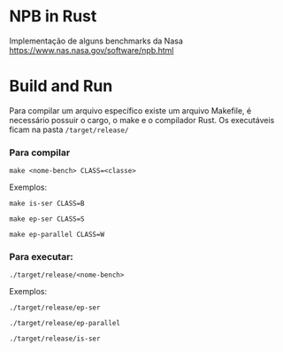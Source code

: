# NPB in Rust
Implementação de alguns benchmarks da Nasa https://www.nas.nasa.gov/software/npb.html <br>

# Build and Run
Para compilar um arquivo específico existe um arquivo Makefile, é necessário possuir o cargo, o make e o compilador Rust. Os executáveis ficam na pasta `/target/release/` <br>

### Para compilar
`make <nome-bench> CLASS=<classe>`

Exemplos:

`make is-ser CLASS=B`

`make ep-ser CLASS=S`

`make ep-parallel CLASS=W`

### Para executar:

`./target/release/<nome-bench>`

Exemplos:

`./target/release/ep-ser`

`./target/release/ep-parallel`

`./target/release/is-ser`
